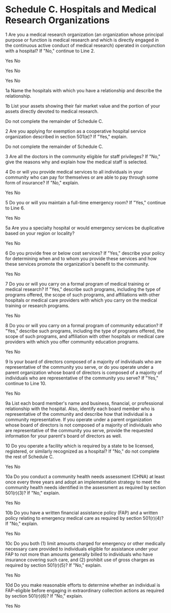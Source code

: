 # Schedule C. Hospitals and Medical Research Organizations

1 Are you a medical research organization (an organization whose principal purpose or function is medical research and which is directly engaged in the continuous active conduct of medical research) operated in conjunction with a hospital? If "No," continue to Line 2.

Yes
No

Yes
No

Yes
No

1a Name the hospitals with which you have a relationship and describe the relationship.

1b List your assets showing their fair market value and the portion of your assets directly devoted to medical research.

Do not complete the remainder of Schedule C.

2 Are you applying for exemption as a cooperative hospital service organization described in section 501(e)? If "Yes," explain.

Do not complete the remainder of Schedule C.

3 Are all the doctors in the community eligible for staff privileges? If "No," give the reasons why and explain how the medical staff is selected.

4 Do or will you provide medical services to all individuals in your community who can pay for themselves or are able to pay through some form of insurance? If "No," explain.

Yes
No

5 Do you or will you maintain a full-time emergency room? If "Yes," continue to Line 6.

Yes
No

5a Are you a specialty hospital or would emergency services be duplicative based on your region or locality?

Yes
No

6 Do you provide free or below cost services? If "Yes," describe your policy for determining when and to whom you provide these services and how these services promote the organization's benefit to the community.

Yes
No

7 Do you or will you carry on a formal program of medical training or medical research? If "Yes," describe such programs, including the type of programs offered, the scope of such programs, and affiliations with other hospitals or medical care providers with which you carry on the medical training or research programs.

Yes
No

8 Do you or will you carry on a formal program of community education? If "Yes," describe such programs, including the type of programs offered, the scope of such programs, and affiliation with other hospitals or medical care providers with which you offer community education programs.

Yes
No

9 Is your board of directors composed of a majority of individuals who are representative of the community you serve, or do you operate under a parent organization whose board of directors is composed of a majority of individuals who are representative of the community you serve? If "Yes," continue to Line 10.

Yes
No

9a List each board member's name and business, financial, or professional relationship with the hospital. Also, identify each board member who is representative of the community and describe how that individual is a community representative. If you operate under a parent organization whose board of directors is not composed of a majority of individuals who are representative of the community you serve, provide the requested information for your parent's board of directors as well.

10 Do you operate a facility which is required by a state to be licensed, registered, or similarly recognized as a hospital? If "No," do not complete the rest of Schedule C.

Yes
No

10a Do you conduct a community health needs assessment (CHNA) at least once every three years and adopt an implementation strategy to meet the community health needs identified in the assessment as required by section 501(r)(3)? If "No," explain.

Yes
No

10b Do you have a written financial assistance policy (FAP) and a written policy relating to emergency medical care as required by section 501(r)(4)? If "No," explain.

Yes
No

10c Do you both (1) limit amounts charged for emergency or other medically necessary care provided to individuals eligible for assistance under your FAP to not more than amounts generally billed to individuals who have insurance covering such care, and (2) prohibit use of gross charges as required by section 501(r)(5)? If "No," explain.

Yes
No

10d Do you make reasonable efforts to determine whether an individual is FAP-eligible before engaging in extraordinary collection actions as required by section 501(r)(6)? If "No," explain.

Yes
No

